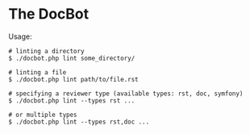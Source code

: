 # The DocBot

Usage:

    # linting a directory
    $ ./docbot.php lint some_directory/

    # linting a file
    $ ./docbot.php lint path/to/file.rst

    # specifying a reviewer type (available types: rst, doc, symfony)
    $ ./docbot.php lint --types rst ...

    # or multiple types
    $ ./docbot.php lint --types rst,doc ...
